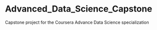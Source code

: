 # Advanced_Data_Science_Capstone
Capstone project for the Coursera Advance Data Science specialization
